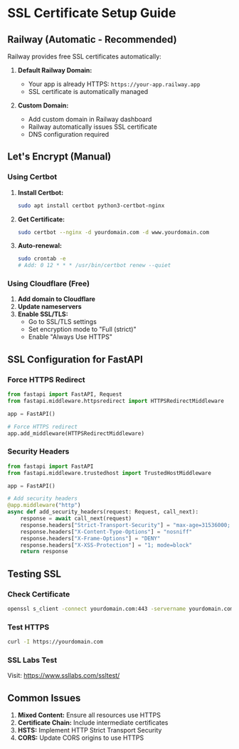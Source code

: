 # SSL Certificate Setup Guide

## Railway (Automatic - Recommended)

Railway provides free SSL certificates automatically:

1. **Default Railway Domain:**
   - Your app is already HTTPS: `https://your-app.railway.app`
   - SSL certificate is automatically managed

2. **Custom Domain:**
   - Add custom domain in Railway dashboard
   - Railway automatically issues SSL certificate
   - DNS configuration required

## Let's Encrypt (Manual)

### Using Certbot

1. **Install Certbot:**
   ```bash
   sudo apt install certbot python3-certbot-nginx
   ```

2. **Get Certificate:**
   ```bash
   sudo certbot --nginx -d yourdomain.com -d www.yourdomain.com
   ```

3. **Auto-renewal:**
   ```bash
   sudo crontab -e
   # Add: 0 12 * * * /usr/bin/certbot renew --quiet
   ```

### Using Cloudflare (Free)

1. **Add domain to Cloudflare**
2. **Update nameservers**
3. **Enable SSL/TLS:**
   - Go to SSL/TLS settings
   - Set encryption mode to "Full (strict)"
   - Enable "Always Use HTTPS"

## SSL Configuration for FastAPI

### Force HTTPS Redirect

```python
from fastapi import FastAPI, Request
from fastapi.middleware.httpsredirect import HTTPSRedirectMiddleware

app = FastAPI()

# Force HTTPS redirect
app.add_middleware(HTTPSRedirectMiddleware)
```

### Security Headers

```python
from fastapi import FastAPI
from fastapi.middleware.trustedhost import TrustedHostMiddleware

app = FastAPI()

# Add security headers
@app.middleware("http")
async def add_security_headers(request: Request, call_next):
    response = await call_next(request)
    response.headers["Strict-Transport-Security"] = "max-age=31536000; includeSubDomains"
    response.headers["X-Content-Type-Options"] = "nosniff"
    response.headers["X-Frame-Options"] = "DENY"
    response.headers["X-XSS-Protection"] = "1; mode=block"
    return response
```

## Testing SSL

### Check Certificate
```bash
openssl s_client -connect yourdomain.com:443 -servername yourdomain.com
```

### Test HTTPS
```bash
curl -I https://yourdomain.com
```

### SSL Labs Test
Visit: https://www.ssllabs.com/ssltest/

## Common Issues

1. **Mixed Content:** Ensure all resources use HTTPS
2. **Certificate Chain:** Include intermediate certificates
3. **HSTS:** Implement HTTP Strict Transport Security
4. **CORS:** Update CORS origins to use HTTPS

